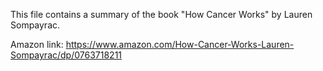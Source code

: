 This file contains a summary of the book "How Cancer Works" by Lauren Sompayrac.

Amazon link: https://www.amazon.com/How-Cancer-Works-Lauren-Sompayrac/dp/0763718211
